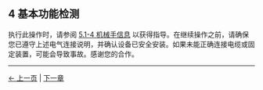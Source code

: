 ## 4 基本功能检测

执行此操作时，请参阅 [5.1-4 机械手信息](/5-BasicApplication/5.1-SystemUsageInstructions/320m5/4.2.4.1-micro_controller.md) 以获得指导。在继续操作之前，请确保您已遵守上述电气连接说明，并确认设备已安全安装。如果未能正确连接电缆或固定装置，可能会导致事故。感谢您的合作。

---

[← 上一页](3_PowerOnStatusDisplay.md) | [下一章](../../../5-BasicApplication/README_M5.md)
